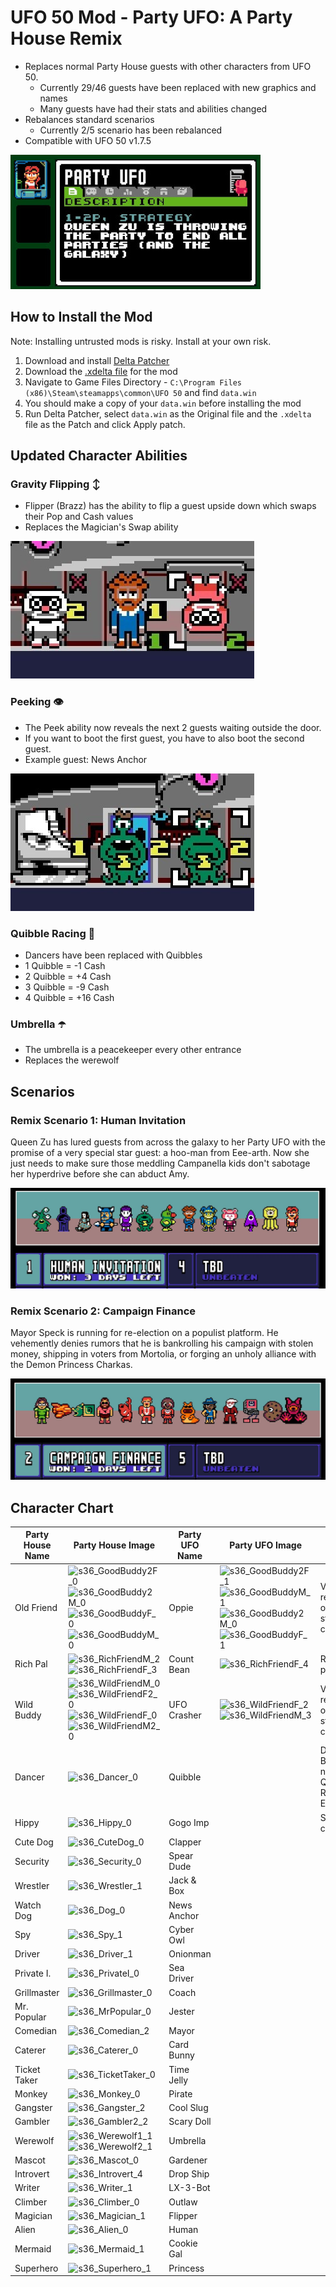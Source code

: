 # UFO 50 Mod - Party UFO: A Party House Remix
- Replaces normal Party House guests with other characters from UFO 50.
  - Currently 29/46 guests have been replaced with new graphics and names
  - Many guests have had their stats and abilities changed
- Rebalances standard scenarios
  - Currently 2/5 scenario has been rebalanced
- Compatible with UFO 50 v1.7.5

![Party UFO disk in the UFO 50 menu](/images/disk.jpg)

## How to Install the Mod

Note: Installing untrusted mods is risky. Install at your own risk. 

1. Download and install [Delta Patcher](https://github.com/marco-calautti/DeltaPatcher/releases)
2. Download the [.xdelta file](/PARTY_UFO_v0.2_v1.7.5.xdelta) for the mod
3. Navigate to Game Files Directory - `C:\Program Files (x86)\Steam\steamapps\common\UFO 50` and find `data.win`
4. You should make a copy of your `data.win` before installing the mod
5. Run Delta Patcher, select `data.win` as the Original file and the `.xdelta` file as the Patch and click Apply patch.

## Updated Character Abilities

### Gravity Flipping ↕️ 
- Flipper (Brazz) has the ability to flip a guest upside down which swaps their Pop and Cash values
- Replaces the Magician's Swap ability

![Brazz between two pilots, one is upside down](/images/flipped.jpg)

### Peeking 👁️ 
- The Peek ability now reveals the next 2 guests waiting outside the door.
- If you want to boot the first guest, you have to also boot the second guest.
- Example guest: News Anchor

![Two future guests are visible outside the door](/images/peeking.jpg)

### Quibble Racing 🏁 
- Dancers have been replaced with Quibbles
- 1 Quibble = -1 Cash
- 2 Quibble = +4 Cash
- 3 Quibble = -9 Cash
- 4 Quibble = +16 Cash

### Umbrella ☂️ 
- The umbrella is a peacekeeper every other entrance
- Replaces the werewolf

## Scenarios

### Remix Scenario 1: Human Invitation
Queen Zu has lured guests from across the galaxy to her Party UFO with the promise of a very special star guest: a hoo-man from Eee-arth. Now she just needs to make sure those meddling Campanella kids don't sabotage her hyperdrive before she can abduct Amy.

![A lineup of aliens, animals, and Amy](/images/scenario1.jpg)

### Remix Scenario 2: Campaign Finance
Mayor Speck is running for re-election on a populist platform. He vehemently denies rumors that he is bankrolling his campaign with stolen money, shipping in voters from Mortolia, or forging an unholy alliance with the Demon Princess Charkas.

![A lineup of pirates, politicians and a princess](/images/scenario2.jpg)

## Character Chart

Party House Name | Party House Image | Party UFO Name | Party UFO Image | Notes
-- | -- | -- | -- | --
Old Friend | ![s36_GoodBuddy2F_0](https://github.com/user-attachments/assets/c1a11752-e9c9-41a5-a00b-903ba1eb5c6c) ![s36_GoodBuddy2M_0](https://github.com/user-attachments/assets/b37136d4-7c2b-4287-abde-6c0d1767cbaa) ![s36_GoodBuddyF_0](https://github.com/user-attachments/assets/f98cecd8-cfd5-4e21-bd89-6d7e9068e7c9) ![s36_GoodBuddyM_0](https://github.com/user-attachments/assets/ab1c1416-c7bf-47f2-946b-7b11f057760a) | Oppie | ![s36_GoodBuddy2F_1](https://github.com/user-attachments/assets/7323ba2c-045d-46e2-b8bb-6cde5b0524af) ![s36_GoodBuddyM_1](https://github.com/user-attachments/assets/66b5f9dc-033e-4cd1-aafd-b54440b42a6e) ![s36_GoodBuddy2M_0](https://github.com/user-attachments/assets/fc284a6f-b61b-43ca-aa9e-248a75432aa6) ![s36_GoodBuddyF_1](https://github.com/user-attachments/assets/061deef0-bdc7-4743-9f0c-6c6e9e28c727) | Visual reskin only, no stat changes
Rich Pal | ![s36_RichFriendM_2](https://github.com/user-attachments/assets/cbd3f443-50f2-40fb-9408-ff43af20c709) ![s36_RichFriendF_3](https://github.com/user-attachments/assets/54175246-6a3d-45f0-b5e1-fecf4142d112) | Count Bean | ![s36_RichFriendF_4](https://github.com/user-attachments/assets/08f8a3b5-7680-446b-85de-efbd3036e88a) | Reduced price
Wild Buddy | ![s36_WildFriendM_0](https://github.com/user-attachments/assets/e7fe9aea-c533-4fa8-b69b-9e5c4defc776) ![s36_WildFriendF2_0](https://github.com/user-attachments/assets/6b34688d-98ae-4fab-a9d2-9c847318bd1a) ![s36_WildFriendF_0](https://github.com/user-attachments/assets/a262d5e4-9d61-4a69-b88a-19812255363e) ![s36_WildFriendM2_0](https://github.com/user-attachments/assets/00eeb2d4-2d58-4c0f-b965-567d83c4ff80) | UFO Crasher | ![s36_WildFriendF_2](https://github.com/user-attachments/assets/8bfdf6b4-f633-4787-a6d0-7fd91d383855) ![s36_WildFriendM_3](https://github.com/user-attachments/assets/74f46068-15ee-4b19-a3ba-9decd70a431d) | Visual reskin only, no stat changes
Dancer | ![s36_Dancer_0](https://github.com/user-attachments/assets/ba9aad22-0ff1-4887-8e3c-eaad1cdf3b27) | Quibble | | Dance Bonus is now Quibble Race Earnings
Hippy | ![s36_Hippy_0](https://github.com/user-attachments/assets/74a61add-0896-4d65-afa1-270a901cb444) | Gogo Imp | | Stat changes
Cute Dog | ![s36_CuteDog_0](https://github.com/user-attachments/assets/88df21a2-eef9-4917-b6cc-4835d3801629) | Clapper | |
Security | ![s36_Security_0](https://github.com/user-attachments/assets/898f4fb5-eb55-4a4a-8f4f-add52bb175a8) | Spear Dude |  |
Wrestler | ![s36_Wrestler_1](https://github.com/user-attachments/assets/e0c56c9d-060f-4d21-ad96-34b64d26abd0) | Jack & Box | |
Watch Dog | ![s36_Dog_0](https://github.com/user-attachments/assets/aebdca86-8a94-404d-8cb3-d1efb2f0c9a8) | News Anchor | |
Spy | ![s36_Spy_1](https://github.com/user-attachments/assets/c8846f5e-f08b-4b2f-909a-5afb822e6aef) | Cyber Owl | |
Driver | ![s36_Driver_1](https://github.com/user-attachments/assets/ea6a9555-fb62-4280-8baf-912c9ac46814) | Onionman | |
Private I. | ![s36_PrivateI_0](https://github.com/user-attachments/assets/1f475b1f-905a-4533-9af9-aa1f31dde109) | Sea Driver | |
Grillmaster | ![s36_Grillmaster_0](https://github.com/user-attachments/assets/d9ff73d8-210b-480d-b29b-885712014d3f) | Coach | |
Mr. Popular | ![s36_MrPopular_0](https://github.com/user-attachments/assets/be5720fc-e1c4-43ce-b1c0-15d01d44a7d4) | Jester | |
Comedian | ![s36_Comedian_2](https://github.com/user-attachments/assets/4af78e85-edb1-4557-8f8d-87622ca74c17) | Mayor | |
Caterer | ![s36_Caterer_0](https://github.com/user-attachments/assets/c5bb63d9-84f9-44e5-b599-dbf864fb1b6e) | Card Bunny | |
Ticket Taker | ![s36_TicketTaker_0](https://github.com/user-attachments/assets/086157bf-7851-4373-9f7d-41f57b4c0e59) | Time Jelly | |
Monkey | ![s36_Monkey_0](https://github.com/user-attachments/assets/3050937c-94f6-4eda-994e-a63f6158097e) | Pirate | |
Gangster | ![s36_Gangster_2](https://github.com/user-attachments/assets/27473f5e-a2da-48a0-ba86-de23f650fa63) | Cool Slug | |
Gambler | ![s36_Gambler2_2](https://github.com/user-attachments/assets/f4c9ccb3-d13c-4ede-bec8-c2cd61b9659b) | Scary Doll | |
Werewolf | ![s36_Werewolf1_1](https://github.com/user-attachments/assets/4fc3a9cf-34ad-478c-b619-e497ce86e236) ![s36_Werewolf2_1](https://github.com/user-attachments/assets/0db9158a-f84c-4b53-8c64-aec6104cffb5) | Umbrella | |
Mascot | ![s36_Mascot_0](https://github.com/user-attachments/assets/ab69efa6-a613-4a4d-a69e-851ae8b2cc59) | Gardener | |
Introvert | ![s36_Introvert_4](https://github.com/user-attachments/assets/b9f33fb2-03eb-4e0a-853b-087af9bd4ddc) | Drop Ship | |
Writer | ![s36_Writer_1](https://github.com/user-attachments/assets/545c43a5-ec8a-4a58-87c7-d3c5003427eb) | LX-3-Bot | | 
Climber | ![s36_Climber_0](https://github.com/user-attachments/assets/44b7f8eb-8734-4737-aead-8678ed14a604) | Outlaw | | 
Magician | ![s36_Magician_1](https://github.com/user-attachments/assets/3d96da2b-6e73-4f6e-a055-4c1dd3b1cca4) | Flipper | | 
Alien | ![s36_Alien_0](https://github.com/user-attachments/assets/f80700ca-8b16-4798-a548-76106746867a) | Human | | 
Mermaid | ![s36_Mermaid_1](https://github.com/user-attachments/assets/b9652c2a-1628-4572-9510-7ac9857ed324) | Cookie Gal | | 
Superhero | ![s36_Superhero_1](https://github.com/user-attachments/assets/d923f457-59ec-41bf-9fa7-f35f2f1b59bc) | Princess | | 

